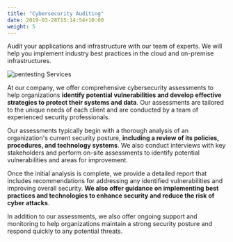 ```yaml
---
title: "Cybersecurity Auditing"
date: 2019-03-28T15:14:54+10:00
weight: 5
---
```


Audit your applications and infrastructure with our team of experts. We will help you implement industry best practices in the cloud and on-premise infrastructures.

![pentesting Services](/images/hack.avif)

At our company, we offer comprehensive cybersecurity assessments to help organizations **identify potential vulnerabilities and develop effective strategies to protect their systems and data**. Our assessments are tailored to the unique needs of each client and are conducted by a team of experienced security professionals.

Our assessments typically begin with a thorough analysis of an organization's current security posture, **including a review of its policies, procedures, and technology systems**. We also conduct interviews with key stakeholders and perform on-site assessments to identify potential vulnerabilities and areas for improvement.

Once the initial analysis is complete, we provide a detailed report that includes recommendations for addressing any identified vulnerabilities and improving overall security. **We also offer guidance on implementing best practices and technologies to enhance security and reduce the risk of cyber attacks**.

In addition to our assessments, we also offer ongoing support and monitoring to help organizations maintain a strong security posture and respond quickly to any potential threats.